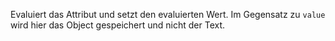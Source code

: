 Evaluiert das Attribut und setzt den evaluierten Wert. Im Gegensatz zu `value`
wird hier das Object gespeichert und nicht der Text.